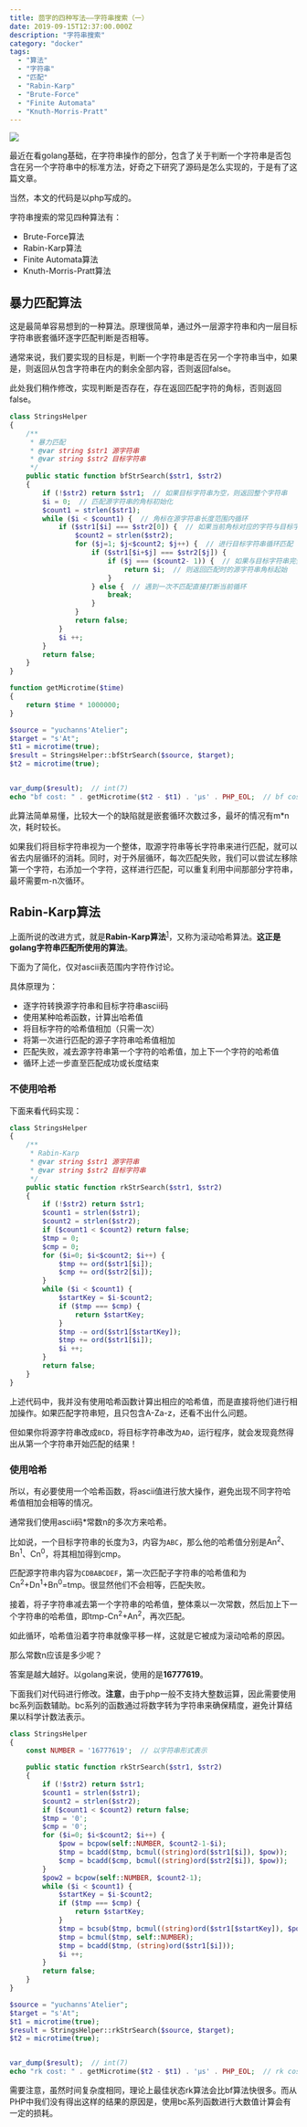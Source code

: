 ```yaml
---
title: 茴字的四种写法——字符串搜索（一）
date: 2019-09-15T12:37:00.000Z
description: "字符串搜索"
category: "docker"
tags:
  - "算法"
  - "字符串"
  - "匹配"
  - "Rabin-Karp"
  - "Brute-Force"
  - "Finite Automata"
  - "Knuth-Morris-Pratt"
---
```

![](./huixiangdou.jpg)

最近在看golang基础，在字符串操作的部分，包含了关于判断一个字符串是否包含在另一个字符串中的标准方法，好奇之下研究了源码是怎么实现的，于是有了这篇文章。

当然，本文的代码是以php写成的。

字符串搜索的常见四种算法有：
* Brute-Force算法
* Rabin-Karp算法
* Finite Automata算法
* Knuth-Morris-Pratt算法

## 暴力匹配算法
这是最简单容易想到的一种算法。原理很简单，通过外一层源字符串和内一层目标字符串嵌套循环逐字匹配判断是否相等。

通常来说，我们要实现的目标是，判断一个字符串是否在另一个字符串当中，如果是，则返回从包含字符串在内的剩余全部内容，否则返回false。

此处我们稍作修改，实现判断是否存在，存在返回匹配字符的角标，否则返回false。
```php
class StringsHelper
{
    /**
     * 暴力匹配
     * @var string $str1 源字符串
     * @var string $str2 目标字符串
     */
    public static function bfStrSearch($str1, $str2)
    {
        if (!$str2) return $str1;  // 如果目标字符串为空，则返回整个字符串
        $i = 0;  // 匹配源字符串的角标初始化
        $count1 = strlen($str1);
        while ($i < $count1) {  // 角标在源字符串长度范围内循环
            if ($str1[$i] === $str2[0]) {  // 如果当前角标对应的字符与目标字符串开头匹配
                $count2 = strlen($str2);
                for ($j=1; $j<$count2; $j++) {  // 进行目标字符串循环匹配
                    if ($str1[$i+$j] === $str2[$j]) {
                        if ($j === ($count2- 1)) {  // 如果与目标字符串完全匹配
                            return $i;  // 则返回匹配时的源字符串角标起始
                        }
                    } else {  // 遇到一次不匹配直接打断当前循环
                        break;
                    }
                }
                return false;
            }
            $i ++;
        }
        return false;
    }
}

function getMicrotime($time)
{
    return $time * 1000000;
}

$source = "yuchanns'Atelier";
$target = "s'At";
$t1 = microtime(true);
$result = StringsHelper::bfStrSearch($source, $target);
$t2 = microtime(true);


var_dump($result);  // int(7)
echo "bf cost: " . getMicrotime($t2 - $t1) . 'μs' . PHP_EOL;  // bf cost: 41.961669921875μs
```
此算法简单易懂，比较大一个的缺陷就是嵌套循环次数过多，最坏的情况有m*n次，耗时较长。

如果我们将目标字符串视为一个整体，取源字符串等长字符串来进行匹配，就可以省去内层循环的消耗。同时，对于外层循环，每次匹配失败，我们可以尝试左移除第一个字符，右添加一个字符，这样进行匹配，可以重复利用中间那部分字符串，最坏需要m-n次循环。
## Rabin-Karp算法
上面所说的改进方式，就是**Rabin-Karp算法**<sup>[1](https://en.wikipedia.org/wiki/Rabin%E2%80%93Karp_algorithm)</sup>，又称为滚动哈希算法。**这正是golang字符串匹配所使用的算法**。

下面为了简化，仅对ascii表范围内字符作讨论。

具体原理为：
* 逐字符转换源字符串和目标字符串ascii码
* 使用某种哈希函数，计算出哈希值
* 将目标字符的哈希值相加（只需一次）
* 将第一次进行匹配的源子字符串哈希值相加
* 匹配失败，减去源字符串第一个字符的哈希值，加上下一个字符的哈希值
* 循环上述一步直至匹配成功或长度结束

### 不使用哈希
下面来看代码实现：
```php
class StringsHelper
{
    /**
     * Rabin-Karp
     * @var string $str1 源字符串
     * @var string $str2 目标字符串
     */
    public static function rkStrSearch($str1, $str2)
    {
        if (!$str2) return $str1;
        $count1 = strlen($str1);
        $count2 = strlen($str2);
        if ($count1 < $count2) return false;
        $tmp = 0;
        $cmp = 0;
        for ($i=0; $i<$count2; $i++) {
            $tmp += ord($str1[$i]);
            $cmp += ord($str2[$i]);
        }
        while ($i < $count1) {
            $startKey = $i-$count2;
            if ($tmp === $cmp) {
                return $startKey;
            }
            $tmp -= ord($str1[$startKey]);
            $tmp += ord($str1[$i]);
            $i ++;
        }
        return false;
    }
}
```
上述代码中，我并没有使用哈希函数计算出相应的哈希值，而是直接将他们进行相加操作。如果匹配字符串短，且只包含A-Za-z，还看不出什么问题。

但如果你将源字符串改成`BCD`，将目标字符串改为`AD`，运行程序，就会发现竟然得出从第一个字符串开始匹配的结果！
### 使用哈希

所以，有必要使用一个哈希函数，将ascii值进行放大操作，避免出现不同字符哈希值相加会相等的情况。

通常我们使用ascii码*常数n的多次方来哈希。

比如说，一个目标字符串的长度为3，内容为`ABC`，那么他的哈希值分别是An<sup>2</sup>、Bn<sup>1</sup>、Cn<sup>0</sup>，将其相加得到cmp。

匹配源字符串内容为`CDBABCDEF`，第一次匹配子字符串的哈希值和为Cn<sup>2</sup>+Dn<sup>1</sup>+Bn<sup>0</sup>=tmp。很显然他们不会相等，匹配失败。

接着，将子字符串减去第一个字符串的哈希值，整体乘以一次常数，然后加上下一个字符串的哈希值，即tmp-Cn<sup>2</sup>+An<sup>2</sup>，再次匹配。

如此循环，哈希值沿着字符串就像平移一样，这就是它被成为滚动哈希的原因。

那么常数n应该是多少呢？

答案是越大越好。以golang来说，使用的是**16777619**。

下面我们对代码进行修改。**注意**，由于php一般不支持大整数运算，因此需要使用bc系列函数辅助。bc系列的函数通过将数字转为字符串来确保精度，避免计算结果以科学计数法表示。
```php
class StringsHelper
{
    const NUMBER = '16777619';  // 以字符串形式表示

    public static function rkStrSearch($str1, $str2)
    {
        if (!$str2) return $str1;
        $count1 = strlen($str1);
        $count2 = strlen($str2);
        if ($count1 < $count2) return false;
        $tmp = '0';
        $cmp = '0';
        for ($i=0; $i<$count2; $i++) {
            $pow = bcpow(self::NUMBER, $count2-1-$i);
            $tmp = bcadd($tmp, bcmul((string)ord($str1[$i]), $pow));
            $cmp = bcadd($cmp, bcmul((string)ord($str2[$i]), $pow));
        }
        $pow2 = bcpow(self::NUMBER, $count2-1);
        while ($i < $count1) {
            $startKey = $i-$count2;
            if ($tmp === $cmp) {
                return $startKey;
            }
            $tmp = bcsub($tmp, bcmul((string)ord($str1[$startKey]), $pow2));
            $tmp = bcmul($tmp, self::NUMBER);
            $tmp = bcadd($tmp, (string)ord($str1[$i]));
            $i ++;
        }
        return false;
    }
}

$source = "yuchanns'Atelier";
$target = "s'At";
$t1 = microtime(true);
$result = StringsHelper::rkStrSearch($source, $target);
$t2 = microtime(true);


var_dump($result);  // int(7)
echo "rk cost: " . getMicrotime($t2 - $t1) . 'μs' . PHP_EOL;  // rk cost: 57.93571472168μs
```

需要注意，虽然时间复杂度相同，理论上最佳状态rk算法会比bf算法快很多。而从PHP中我们没有得出这样的结果的原因是，使用bc系列函数进行大数值计算会有一定的损耗。